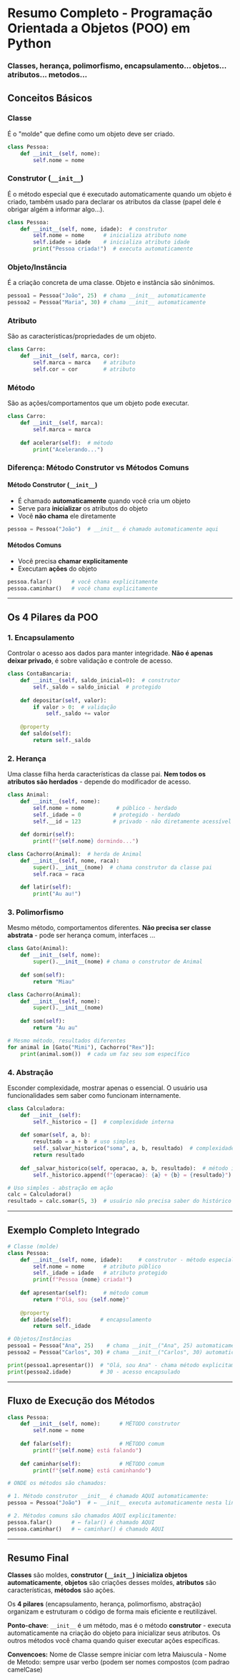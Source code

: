 # Resumo Completo - Programação Orientada a Objetos (POO) em Python

### Classes, herança, polimorfismo, encapsulamento... objetos... atributos... metodos...

## Conceitos Básicos

### **Classe**
É o "molde" que define como um objeto deve ser criado.
```python
class Pessoa:
    def __init__(self, nome):
        self.nome = nome
```

### **Construtor (`__init__`)**
É o método especial que é executado automaticamente quando um objeto é criado, também usado para declarar os atributos da classe (papel dele é obrigar algém a informar algo...).
```python
class Pessoa:
    def __init__(self, nome, idade):  # construtor
        self.nome = nome      # inicializa atributo nome
        self.idade = idade    # inicializa atributo idade
        print("Pessoa criada!")  # executa automaticamente
```

### **Objeto/Instância**
É a criação concreta de uma classe. Objeto e instância são sinônimos.
```python
pessoa1 = Pessoa("João", 25)  # chama __init__ automaticamente
pessoa2 = Pessoa("Maria", 30) # chama __init__ automaticamente
```

### **Atributo**
São as características/propriedades de um objeto.
```python
class Carro:
    def __init__(self, marca, cor):
        self.marca = marca    # atributo
        self.cor = cor        # atributo
```

### **Método**
São as ações/comportamentos que um objeto pode executar.
```python
class Carro:
    def __init__(self, marca):
        self.marca = marca
    
    def acelerar(self):  # método
        print("Acelerando...")
```

### **Diferença: Método Construtor vs Métodos Comuns**

#### Método Construtor (`__init__`)
- É chamado **automaticamente** quando você cria um objeto
- Serve para **inicializar** os atributos do objeto
- Você **não chama** ele diretamente
```python
pessoa = Pessoa("João")  # __init__ é chamado automaticamente aqui
```

#### Métodos Comuns
- Você precisa **chamar explicitamente**
- Executam **ações** do objeto
```python
pessoa.falar()      # você chama explicitamente
pessoa.caminhar()   # você chama explicitamente
```

---

## Os 4 Pilares da POO

### 1. **Encapsulamento**
Controlar o acesso aos dados para manter integridade. **Não é apenas deixar privado**, é sobre validação e controle de acesso.

```python
class ContaBancaria:
    def __init__(self, saldo_inicial=0):  # construtor
        self._saldo = saldo_inicial  # protegido
    
    def depositar(self, valor):
        if valor > 0:  # validação
            self._saldo += valor
    
    @property
    def saldo(self):
        return self._saldo
```

### 2. **Herança**
Uma classe filha herda características da classe pai. **Nem todos os atributos são herdados** - depende do modificador de acesso.

```python
class Animal:
    def __init__(self, nome):
        self.nome = nome          # público - herdado
        self._idade = 0          # protegido - herdado
        self.__id = 123          # privado - não diretamente acessível
    
    def dormir(self):
        print(f"{self.nome} dormindo...")

class Cachorro(Animal):  # herda de Animal
    def __init__(self, nome, raca):
        super().__init__(nome)  # chama construtor da classe pai
        self.raca = raca
    
    def latir(self):
        print("Au au!")
```

### 3. **Polimorfismo**
Mesmo método, comportamentos diferentes. **Não precisa ser classe abstrata** - pode ser herança comum, interfaces ...

```python
class Gato(Animal):
    def __init__(self, nome):
        super().__init__(nome) # chama o construtor de Animal
    
    def som(self):
        return "Miau"

class Cachorro(Animal):
    def __init__(self, nome):
        super().__init__(nome)
    
    def som(self):
        return "Au au"

# Mesmo método, resultados diferentes
for animal in [Gato("Mimi"), Cachorro("Rex")]:
    print(animal.som())  # cada um faz seu som específico
```

### 4. **Abstração**
Esconder complexidade, mostrar apenas o essencial. O usuário usa funcionalidades sem saber como funcionam internamente.

```python
class Calculadora:
    def __init__(self):
        self._historico = []  # complexidade interna
    
    def somar(self, a, b):
        resultado = a + b  # uso simples
        self._salvar_historico("soma", a, b, resultado)  # complexidade escondida
        return resultado
    
    def _salvar_historico(self, operacao, a, b, resultado):  # método interno
        self._historico.append(f"{operacao}: {a} + {b} = {resultado}")

# Uso simples - abstração em ação
calc = Calculadora()
resultado = calc.somar(5, 3)  # usuário não precisa saber do histórico
```

---

## Exemplo Completo Integrado

```python
# Classe (molde)
class Pessoa:
    def __init__(self, nome, idade):     # construtor - método especial
        self.nome = nome      # atributo público
        self._idade = idade   # atributo protegido
        print(f"Pessoa {nome} criada!")
    
    def apresentar(self):     # método comum
        return f"Olá, sou {self.nome}"
    
    @property
    def idade(self):         # encapsulamento
        return self._idade

# Objetos/Instâncias
pessoa1 = Pessoa("Ana", 25)    # chama __init__("Ana", 25) automaticamente
pessoa2 = Pessoa("Carlos", 30) # chama __init__("Carlos", 30) automaticamente

print(pessoa1.apresentar())  # "Olá, sou Ana" - chama método explicitamente
print(pessoa2.idade)         # 30 - acesso encapsulado
```

---

## Fluxo de Execução dos Métodos

```python
class Pessoa:
    def __init__(self, nome):      # MÉTODO construtor
        self.nome = nome
    
    def falar(self):               # MÉTODO comum
        print(f"{self.nome} está falando")
    
    def caminhar(self):            # MÉTODO comum
        print(f"{self.nome} está caminhando")

# ONDE os métodos são chamados:

# 1. Método construtor __init__ é chamado AQUI automaticamente:
pessoa = Pessoa("João")  # ← __init__ executa automaticamente nesta linha

# 2. Métodos comuns são chamados AQUI explicitamente:
pessoa.falar()      # ← falar() é chamado AQUI
pessoa.caminhar()   # ← caminhar() é chamado AQUI
```

---

## Resumo Final

**Classes** são moldes, **construtor (`__init__`) inicializa objetos automaticamente**, **objetos** são criações desses moldes, **atributos** são características, **métodos** são ações. 

Os **4 pilares** (encapsulamento, herança, polimorfismo, abstração) organizam e estruturam o código de forma mais eficiente e reutilizável.

**Ponto-chave**: `__init__` é um método, mas é o método **construtor** - executa automaticamente na criação do objeto para inicializar seus atributos. Os outros métodos você chama quando quiser executar ações específicas.
 
**Convencoes:** Nome de Classe sempre iniciar com letra Maiuscula - Nome de Metodo: sempre usar verbo (podem ser nomes compostos (com padrao camelCase)

